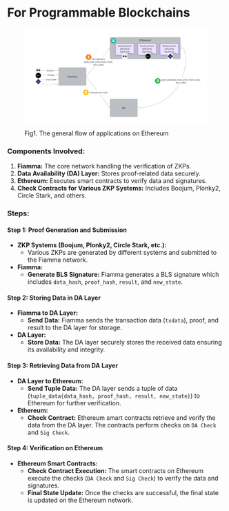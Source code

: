 # For Programmable Blockchains

<figure><img src="../../../../.gitbook/assets/image (1) (1) (1).png" alt=""><figcaption><p>Fig1. The general flow of applications on Ethereum</p></figcaption></figure>

### Components Involved:

1. **Fiamma:** The core network handling the verification of ZKPs.
2. **Data Availability (DA) Layer:** Stores proof-related data securely.
3. **Ethereum:** Executes smart contracts to verify data and signatures.
4. **Check Contracts for Various ZKP Systems:** Includes Boojum, Plonky2, Circle Stark, and others.

### Steps:

#### Step 1: Proof Generation and Submission

* **ZKP Systems (Boojum, Plonky2, Circle Stark, etc.):**
  * Various ZKPs are generated by different systems and submitted to the Fiamma network.
* **Fiamma:**
  * **Generate BLS Signature:** Fiamma generates a BLS signature which includes `data_hash`, `proof_hash`, `result`, and `new_state`.

#### Step 2: Storing Data in DA Layer

* **Fiamma to DA Layer:**
  * **Send Data:** Fiamma sends the transaction data (`txdata`), proof, and result to the DA layer for storage.
* **DA Layer:**
  * **Store Data:** The DA layer securely stores the received data ensuring its availability and integrity.

#### Step 3: Retrieving Data from DA Layer

* **DA Layer to Ethereum:**
  * **Send Tuple Data:** The DA layer sends a tuple of data (`tuple_data{data_hash, proof_hash, result, new_state}`) to Ethereum for further verification.
* **Ethereum:**
  * **Check Contract:** Ethereum smart contracts retrieve and verify the data from the DA layer. The contracts perform checks on `DA Check` and `Sig Check`.

#### Step 4: Verification on Ethereum

* **Ethereum Smart Contracts:**
  * **Check Contract Execution:** The smart contracts on Ethereum execute the checks (`DA Check` and `Sig Check`) to verify the data and signatures.
  * **Final State Update:** Once the checks are successful, the final state is updated on the Ethereum network.
